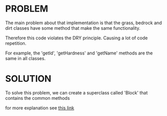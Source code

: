 # PROBLEM

The main problem about that implementation is that the grass, bedrock and dirt classes
have some method that make the same functionality.

Therefore this code violates the DRY principle. Causing a lot of code repetition.

For example, the 'getId', 'getHardness' and 'getName' methods are the same in all classes.

# SOLUTION

To solve this problem, we can create a superclass called 'Block' that contains the common methods

for more explanation see [this link](../good-examples/README.md)
